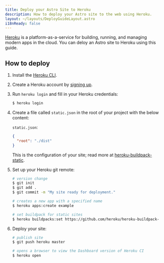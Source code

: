 ```yaml
---
title: Deploy your Astro Site to Heroku
description: How to deploy your Astro site to the web using Heroku.
layout: ~/layouts/DeployGuideLayout.astro
i18nReady: false
---
```


[Heroku](https://www.heroku.com/) is a platform-as-a-service for building, running, and managing modern apps in the cloud. You can deloy an Astro site to Heroku using this guide.
## How to deploy

1. Install the [Heroku CLI](https://devcenter.heroku.com/articles/heroku-cli).

2. Create a Heroku account by [signing up](https://signup.heroku.com/).

3. Run `heroku login` and fill in your Heroku credentials:

   ```bash
   $ heroku login
   ```

4. Create a file called `static.json` in the root of your project with the below content:

   `static.json`:

   ```json
   {
     "root": "./dist"
   }
   ```

   This is the configuration of your site; read more at [heroku-buildpack-static](https://github.com/heroku/heroku-buildpack-static).

5. Set up your Heroku git remote:

   ```bash
   # version change
   $ git init
   $ git add .
   $ git commit -m "My site ready for deployment."

   # creates a new app with a specified name
   $ heroku apps:create example

   # set buildpack for static sites
   $ heroku buildpacks:set https://github.com/heroku/heroku-buildpack-static.git
   ```

6. Deploy your site:

   ```bash
   # publish site
   $ git push heroku master

   # opens a browser to view the Dashboard version of Heroku CI
   $ heroku open
   ```
